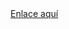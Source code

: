 <!DOCTYPE html>
<html>
<head>
  <title>Enlace</title>
</head>
<body>
  <a href="https://www.ejemplo.com">Enlace aquí</a>
</body>
</html>

